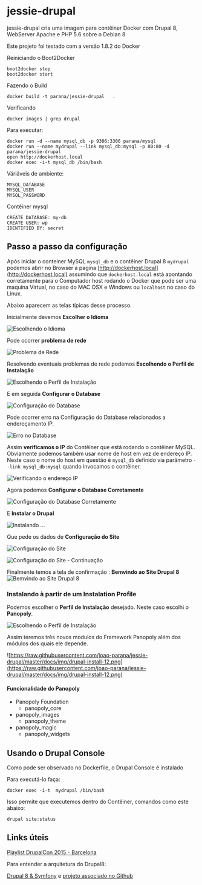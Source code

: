 # jessie-drupal

jessie-drupal cria uma imagem para contêiner Docker com Drupal 8, 
WebServer Apache e PHP 5.6 sobre o Debian 8

Este projeto foi testado com a versão 1.8.2 do Docker

Reiniciando o Boot2Docker

    boot2docker stop
    boot2docker start

Fazendo o Build

    docker build -t parana/jessie-drupal   . 

Verificando

    docker images | grep drupal

Para executar:

    docker run -d --name mysql_db -p 9306:3306 parana/mysql
    docker run --name mydrupal --link mysql_db:mysql -p 80:80 -d parana/jessie-drupal
    open http://dockerhost.local
    docker exec -i-t mysql_db /bin/bash

Váriáveis de ambiente:

    MYSQL_DATABASE
    MYSQL_USER
    MYSQL_PASSWORD

Contêiner mysql

    CREATE DATABASE: my-db 
    CREATE USER: wp
    IDENTIFIED BY: secret


## Passo a passo da configuração

Após iniciar o conteiner MySQL `mysql_db` e o contêiner Drupal 8 `mydrupal` 
podemos abrir no Browser a pagina [http://dockerhost.local](http://dockerhost.local) 
assumindo que `dockerhost.local` está apontando corretamente para o Computador
host rodando o Docker que pode ser uma maquina Virtual, no caso do MAC OSX e Windows
ou `localhost` no caso do Linux.

Abaixo aparecem as telas típicas desse processo.

Inicialmente devemos __Escolher o Idioma__

![Escolhendo o Idioma](https://raw.githubusercontent.com/joao-parana/jessie-drupal/master/docs/img/drupal-install-01.png)

Pode ocorrer __problema de rede__

![Problema de Rede](https://raw.githubusercontent.com/joao-parana/jessie-drupal/master/docs/img/drupal-install-02.png)

Resolvendo eventuais problemas de rede podemos __Escolhendo o Perfil de Instalação__

![Escolhendo o Perfil de Instalação](https://raw.githubusercontent.com/joao-parana/jessie-drupal/master/docs/img/drupal-install-03.png)

E em seguida __Configurar o Database__

![Configuração do Database](https://raw.githubusercontent.com/joao-parana/jessie-drupal/master/docs/img/drupal-install-04.png)

Pode ocorrer erro na Configuração do Database relacionados a endereçamento IP.

![Erro no Database](https://raw.githubusercontent.com/joao-parana/jessie-drupal/master/docs/img/drupal-install-05.png)

Assim __verificamos o IP__ do Contêiner que está rodando o contêiner MySQL. 
Obviamente podemos também usar nome de host em vez de endereço IP. Neste caso 
o nome do host em questão é `mysql_db` definido via parâmetro 
`--link mysql_db:mysql` quando invocamos o contêiner.

![Verificando o endereço IP](https://raw.githubusercontent.com/joao-parana/jessie-drupal/master/docs/img/drupal-install-00.png)

Agora podemos __Configurar o Database Corretamente__

![Configuração do Database Corretamente](https://raw.githubusercontent.com/joao-parana/jessie-drupal/master/docs/img/drupal-install-06.png)

E __Instalar o Drupal__ 

![Instalando ...](https://raw.githubusercontent.com/joao-parana/jessie-drupal/master/docs/img/drupal-install-07.png)

Que pede os dados de __Configuração do Site__

![Configuração do Site](https://raw.githubusercontent.com/joao-parana/jessie-drupal/master/docs/img/drupal-install-08.png)

![Configuração do Site - Continuação ](https://raw.githubusercontent.com/joao-parana/jessie-drupal/master/docs/img/drupal-install-09.png)

Finalmente temos a tela de confirmação : __Bemvindo ao Site Drupal 8__
![Bemvindo ao Site Drupal 8](https://raw.githubusercontent.com/joao-parana/jessie-drupal/master/docs/img/drupal-install-10.png)

### Instalando à partir de um Instalation Profile

Podemos escolher o **Perfil de Instalação** desejado. Neste caso escolhi o **Panopoly**.

![Escolhendo o Perfil de Instalação](https://raw.githubusercontent.com/joao-parana/jessie-drupal/master/docs/img/drupal-install-11.png)

Assim teremos três novos modulos do Framework Panopoly além dos módulos dos quais ele depende.

![https://raw.githubusercontent.com/joao-parana/jessie-drupal/master/docs/img/drupal-install-12.png](https://raw.githubusercontent.com/joao-parana/jessie-drupal/master/docs/img/drupal-install-12.png)

#### Funcionalidade do Panopoly

* Panopoly Foundation
  - panopoly_core
* panopoly_images
  - panopoly_theme
* panopoly_magic
  - panopoly_widgets

## Usando o Drupal Console

Como pode ser observado no Dockerfile, o Drupal Console é instalado 

Para executá-lo faça:
    
    docker exec -i-t  mydrupal /bin/bash

Isso permite que executemos dentro do Contêiner, comandos como este abaixo:

    drupal site:status

## Links úteis

[Playlist DrupalCon 2015 - Barcelona](https://www.youtube.com/playlist?list=PLpeDXSh4nHjR26Dheb6U1NUSp0aACYGvE)

Para entender a arquitetura do Drupal8:

[Drupal 8 & Symfony](https://www.youtube.com/watch?v=8vwC_01KFLo)
e
[projeto associado no Github](https://github.com/palantirnet/hugs)
